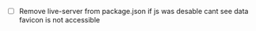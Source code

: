 - [ ] Remove live-server from package.json
      if js was desable cant see data
      favicon is not accessible
